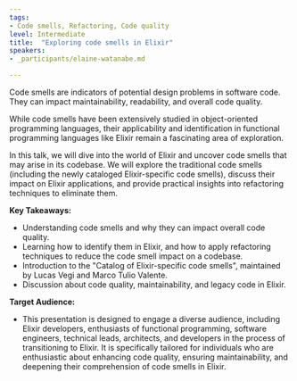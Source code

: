 ```yaml
---
tags:	
- Code smells, Refactoring, Code quality
level: Intermediate
title: 	"Exploring code smells in Elixir"
speakers:
- _participants/elaine-watanabe.md

---
```

Code smells are indicators of potential design problems in software code. They can impact maintainability, readability, and overall code quality. 

While code smells have been extensively studied in object-oriented programming languages, their applicability and identification in functional programming languages like Elixir remain a fascinating area of exploration. 

In this talk, we will dive into the world of Elixir and uncover code smells that may arise in its codebase. We will explore the traditional code smells (including the newly cataloged Elixir-specific code smells), discuss their impact on Elixir applications, and provide practical insights into refactoring techniques to eliminate them.

**Key Takeaways:**
- Understanding code smells and why they can impact overall code quality.
- Learning how to identify them in Elixir, and how to apply refactoring techniques to reduce the code smell impact on a codebase.
- Introduction to the "Catalog of Elixir-specific code smells", maintained by Lucas Vegi and Marco Tulio Valente.
- Discussion about code quality, maintainability, and legacy code in Elixir.

**Target Audience:**
- This presentation is designed to engage a diverse audience, including Elixir developers, enthusiasts of functional programming, software engineers, technical leads, architects, and developers in the process of transitioning to Elixir. It is specifically tailored for individuals who are enthusiastic about enhancing code quality, ensuring maintainability, and deepening their comprehension of code smells in Elixir.
